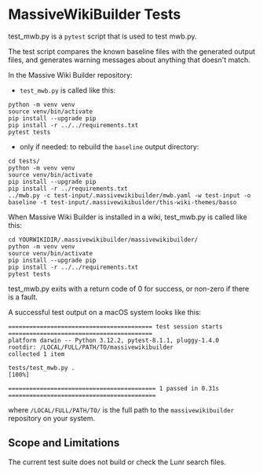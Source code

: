 # MassiveWikiBuilder Tests

test_mwb.py is a `pytest` script that is used to test mwb.py.

The test script compares the known baseline files with the generated output files, and generates warning messages about anything that doesn't match.

In the Massive Wiki Builder repository:  
 -  `test_mwb.py` is called like this:
```shell
python -m venv venv
source venv/bin/activate
pip install --upgrade pip
pip install -r ../../requirements.txt
pytest tests
```

 - only if needed: to rebuild the `baseline` output directory:  
 ```shell
cd tests/
python -m venv venv
source venv/bin/activate
pip install --upgrade pip
pip install -r ../requirements.txt
../mwb.py -c test-input/.massivewikibuilder/mwb.yaml -w test-input -o baseline -t test-input/.massivewikibuilder/this-wiki-themes/basso
```

When Massive Wiki Builder is installed in a wiki, test_mwb.py is called like this:

```shell
cd YOURWIKIDIR/.massivewikibuilder/massivewikibuilder/
python -m venv venv
source venv/bin/activate
pip install --upgrade pip
pip install -r ../../requirements.txt
pytest tests
```

test_mwb.py exits with a return code of 0 for success, or non-zero if there is a fault.

A successful test output on a macOS system looks like this:

```shell
========================================= test session starts =========================================
platform darwin -- Python 3.12.2, pytest-8.1.1, pluggy-1.4.0
rootdir: /LOCAL/FULL/PATH/TO/massivewikibuilder
collected 1 item                                                                                      

tests/test_mwb.py .                                                                             [100%]

========================================== 1 passed in 0.31s ==========================================
```
where `/LOCAL/FULL/PATH/TO/` is the full path to the `massivewikibuilder` repository on your system.  

## Scope and Limitations

The current test suite does not build or check the Lunr search files.
